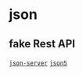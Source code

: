 # json

## fake Rest API

[` json-server `](http://jsonplaceholder.typicode.com/)
[` json5 `](https://github.com/json5/json5)
